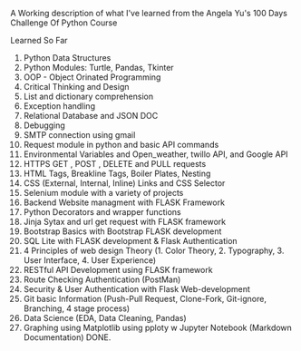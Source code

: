 A Working description of what I've learned from the Angela Yu's 100 Days Challenge Of Python Course

Learned So Far 
1. Python Data Structures
2. Python Modules: Turtle, Pandas, Tkinter
3. OOP - Object Orinated Programming
4. Critical Thinking and Design
5. List and dictionary comprehension
6. Exception handling
7. Relational Database and JSON DOC
8. Debugging
9. SMTP connection using gmail
10. Request module in python and basic API commands
11. Environmental Variables and Open_weather, twillo API, and Google API
12. HTTPS GET , POST , DELETE and PULL requests
13. HTML Tags, Breakline Tags, Boiler Plates, Nesting
14. CSS (External, Internal, Inline) Links and CSS Selector
15. Selenium module with a variety of projects 
16. Backend Website managment with FLASK Framework
17. Python Decorators and wrapper functions
18. Jinja Sytax and url get request with FLASK framework 
19. Bootstrap Basics with Bootstrap FLASK development
20. SQL Lite with FLASK development &  Flask Authentication
21. 4 Principles of web design Theory (1. Color Theory, 2. Typography, 3. User Interface, 4. User Experience)
22. RESTful API Development using FLASK framework
23. Route Checking Authentication (PostMan)
24. Security & User Authentication with Flask Web-development
25. Git basic Information (Push-Pull Request, Clone-Fork, Git-ignore, Branching, 4 stage process)
26. Data Science (EDA, Data Cleaning, Pandas)
27. Graphing using Matplotlib using pploty w Jupyter Notebook (Markdown Documentation) 
DONE.
